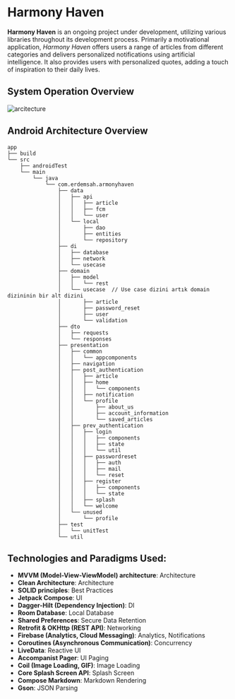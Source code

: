 # **Harmony Haven**

**Harmony Haven** is an ongoing project under development, utilizing various libraries throughout its development process. Primarily a motivational application, *Harmony Haven* offers users a range of articles from different categories and delivers personalized notifications using artificial intelligence. It also provides users with personalized quotes, adding a touch of inspiration to their daily lives.

## System Operation Overview

![arcitecture](https://github.com/erdemserhat/HarmonyHavenAndroidClient/assets/116950260/94e25da1-4de3-4c36-abed-01964333d386)

## Android Architecture Overview


```plaintext
app
├── build
└── src
    ├── androidTest
    └── main
        └── java
            └── com.erdemsah.armonyhaven
                ├── data
                │   ├── api
                │   │   ├── article
                │   │   ├── fcm
                │   │   └── user
                │   └── local
                │       ├── dao
                │       ├── entities
                │       └── repository
                ├── di
                │   ├── database
                │   ├── network
                │   └── usecase
                ├── domain
                │   ├── model
                │   │   └── rest
                │   └── usecase  // Use case dizini artık domain dizininin bir alt dizini
                │       ├── article
                │       ├── password_reset
                │       ├── user
                │       └── validation
                ├── dto
                │   ├── requests
                │   └── responses
                ├── presentation
                │   ├── common
                │   │   └── appcomponents
                │   ├── navigation
                │   ├── post_authentication
                │   │   ├── article
                │   │   ├── home
                │   │   │   └── components
                │   │   ├── notification
                │   │   └── profile
                │   │       ├── about_us
                │   │       ├── account_information
                │   │       └── saved_articles
                │   ├── prev_authentication
                │   │   ├── login
                │   │   │   ├── components
                │   │   │   ├── state
                │   │   │   └── util
                │   │   ├── passwordreset
                │   │   │   ├── auth
                │   │   │   ├── mail
                │   │   │   └── reset
                │   │   ├── register
                │   │   │   ├── components
                │   │   │   └── state
                │   │   ├── splash
                │   │   └── welcome
                │   └── unused
                │       └── profile
                ├── test
                │   └── unitTest
                └── util
```

## Technologies and Paradigms Used:


- **MVVM (Model-View-ViewModel) architecture**: Architecture
- **Clean Architecture**: Architecture
- **SOLID principles**: Best Practices
- **Jetpack Compose**: UI
- **Dagger-Hilt (Dependency Injection)**: DI
- **Room Database**: Local Database
- **Shared Preferences**: Secure Data Retention
- **Retrofit & OKHttp (REST API)**: Networking
- **Firebase (Analytics, Cloud Messaging)**: Analytics, Notifications
- **Coroutines (Asynchronous Communication)**: Concurrency
- **LiveData**: Reactive UI
- **Accompanist Pager**: UI Paging
- **Coil (Image Loading, GIF)**: Image Loading
- **Core Splash Screen API**: Splash Screen
- **Compose Markdown**: Markdown Rendering
- **Gson**: JSON Parsing
